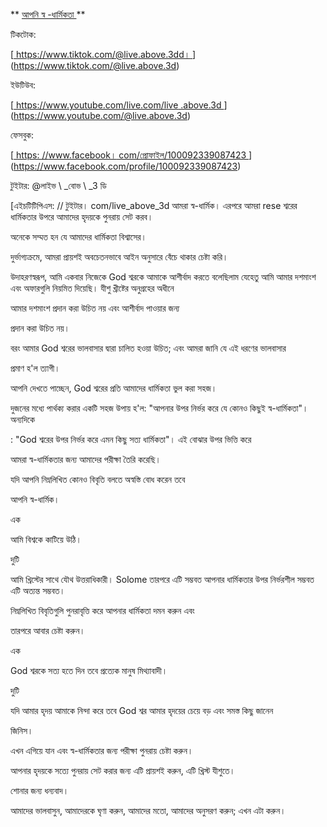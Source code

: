 ** <u> আপনি স্ব -ধার্মিকতা </u> **

টিকটোক:

[<u> https://www.tiktok.com/@live.above.3dd। </u>] (https://www.tiktok.com/@live.above.3d)

ইউটিউব:

[<u> https://www.youtube.com/live.com/live .above.3d </u>] (https://www.youtube.com/@live.above.3d)

ফেসবুক:

[<u> https: //www.facebook। com/প্রোফাইল/100092339087423 </u>] (https://www.facebook.com/profile/100092339087423)

 টুইটার: @লাইভ \ _বোভ \ _3 ডি

[এইচটিটিপিএস: // টুইটার। com/live_above_3d </u> আমরা স্ব-ধার্মিক। এরপরে আমরা rese শ্বরের ধার্মিকতার উপরে আমাদের হৃদয়কে পুনরায় সেট করব।

অনেকে সম্মত হন যে আমাদের ধার্মিকতা বিশ্বাসের।

দুর্ভাগ্যক্রমে, আমরা প্রায়শই অবচেতনভাবে আইন অনুসারে বেঁচে থাকার চেষ্টা করি।

উদাহরণস্বরূপ, আমি একবার নিজেকে God শ্বরকে আমাকে আশীর্বাদ করতে বলেছিলাম যেহেতু আমি আমার দশমাংশ এবং অফারগুলি নিয়মিত দিয়েছি। যীশু খ্রীষ্টের অনুগ্রহের অধীনে

আমার দশমাংশ প্রদান করা উচিত নয় এবং আশীর্বাদ পাওয়ার জন্য

প্রদান করা উচিত নয়।

বরং আমার God শ্বরের ভালবাসার দ্বারা চালিত হওয়া উচিত; এবং আমরা জানি যে এই ধরণের ভালবাসার

প্রমাণ হ'ল ত্যাগী।

আপনি দেখতে পাচ্ছেন, God শ্বরের প্রতি আমাদের ধার্মিকতা ভুল করা সহজ।

দুজনের মধ্যে পার্থক্য করার একটি সহজ উপায় হ'ল: "আপনার উপর নির্ভর করে যে কোনও কিছুই স্ব-ধার্মিকতা"। অন্যদিকে

: "God শ্বরের উপর নির্ভর করে এমন কিছু সত্য ধার্মিকতা"। এই বোঝার উপর ভিত্তি করে

আমরা স্ব-ধার্মিকতার জন্য আমাদের পরীক্ষা তৈরি করেছি।

যদি আপনি নিম্নলিখিত কোনও বিবৃতি বলতে অস্বস্তি বোধ করেন তবে

আপনি স্ব-ধার্মিক।

এক

আমি বিশ্বকে কাটিয়ে উঠি।

দুটি

আমি খ্রিস্টের সাথে যৌথ উত্তরাধিকারী। Solome তারপরে এটি সম্ভবত আপনার ধার্মিকতার উপর নির্ভরশীল সম্ভবত এটি অত্যন্ত সম্ভবত।

নিম্নলিখিত বিবৃতিগুলি পুনরাবৃত্তি করে আপনার ধার্মিকতা দমন করুন এবং

তারপরে আবার চেষ্টা করুন।

এক

God শ্বরকে সত্য হতে দিন তবে প্রত্যেক মানুষ মিথ্যাবাদী।

দুটি

যদি আমার হৃদয় আমাকে নিন্দা করে তবে God শ্বর আমার হৃদয়ের চেয়ে বড় এবং সমস্ত কিছু জানেন

জিনিস।

এখন এগিয়ে যান এবং স্ব-ধার্মিকতার জন্য পরীক্ষা পুনরায় চেষ্টা করুন।

আপনার হৃদয়কে সত্যে পুনরায় সেট করার জন্য এটি প্রায়শই করুন, এটি খ্রিস্ট যীশুতে।

শোনার জন্য ধন্যবাদ।

আমাদের ভালবাসুন, আমাদেরকে ঘৃণা করুন, আমাদের মতো, আমাদের অনুসরণ করুন; এখন এটা করুন।